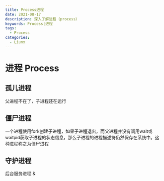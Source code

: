 ```yaml
---
title: Process进程
date: 2021-08-17
description: 深入了解进程（process）
keywords: Process|进程
tags:
  - Process 
categories:
  - Liunx
---
```


# 进程 Process



## 孤儿进程

父进程不在了，子进程还在运行



## 僵尸进程

一个进程使用fork创建子进程，如果子进程退出，而父进程并没有调用wait或waitpid获取子进程的状态信息，那么子进程的进程描述符仍然保存在系统中。这种进程称之为僵尸进程



## 守护进程

后台服务进程  &

